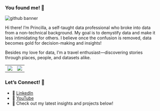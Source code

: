 ### You found me! 👋
![github banner](https://github.com/user-attachments/assets/be86d225-3a1a-481e-9842-fd35f2908203)

Hi there! I’m Princilla, a self-taught data professional who broke into data from a non-technical background. My goal is to demystify data and make it less intimidating for others. I believe once the confusion is removed, data becomes gold for decision-making and insights!

Besides my love for data, I’m a travel enthusiast—discovering stories through places, people, and datasets alike.



<table>
  <tr>
    <td>
      <img src="https://github-readme-stats.vercel.app/api?username=alairdata&show_icons=true&theme=tokyonight" />
    </td>
    <td>
      <img src="https://github-readme-stats.vercel.app/api/top-langs/?username=alairdata&layout=compact&theme=tokyonight&card_width=500" />
    </td>
  </tr>
</table>

### Let’s Connect! 🚀
- 🔗 [LinkedIn](https://www.linkedin.com/in/princilla-abena-koranteng/)
- 🔗 [YouTube](https://www.youtube.com/@datawithprincilla) 
- 📝 Check out my latest insights and projects below!

<!--
**alairdata/alairdata** is a ✨ _special_ ✨ repository because its `README.md` (this file) appears on your GitHub profile.

Here are some ideas to get you started:

- 🔭 I’m currently working on ...
- 🌱 I’m currently learning ...
- 👯 I’m looking to collaborate on ...![Uploading Neutral Minimalist Name LinkedIn Article Cover Image.png…]()

- 🤔 I’m looking for help with ...
- 💬 Ask me about ...
- 📫 How to reach me: ...
- 😄 Pronouns: ...
- ⚡ Fun fact: ...
-->
